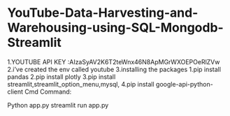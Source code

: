 # YouTube-Data-Harvesting-and-Warehousing-using-SQL-Mongodb-Streamlit

1.YOUTUBE API KEY :AIzaSyAV2K6T2teWnx46N8ApMGrWXOEPOeRlZVw
2.i’ve created the env called youtube
3.installing the packages
  1.pip install pandas
  2.pip install plotly
  3.pip install streamlit,streamlit_option_menu,mysql,
  4.pip install google-api-python-client
Cmd Command:

Python app.py
streamlit run app.py
